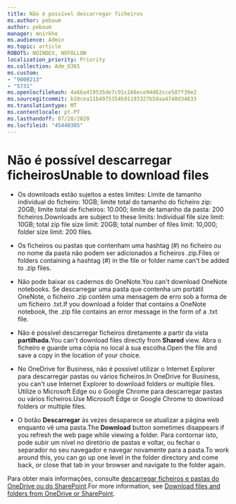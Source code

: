 ```yaml
---
title: Não é possível descarregar ficheiros
ms.author: pebaum
author: pebaum
manager: mnirkhe
ms.audience: Admin
ms.topic: article
ROBOTS: NOINDEX, NOFOLLOW
localization_priority: Priority
ms.collection: Adm_O365
ms.custom:
- "9000213"
- "5731"
ms.openlocfilehash: 4a66a419535de7c91c166ece94d62cce507f39e2
ms.sourcegitcommit: b10cea11b4975354b91193327b58aa4740d34833
ms.translationtype: MT
ms.contentlocale: pt-PT
ms.lasthandoff: 07/28/2020
ms.locfileid: "45440305"
---
```

# <a name="unable-to-download-files"></a><span data-ttu-id="9b15e-102">Não é possível descarregar ficheiros</span><span class="sxs-lookup"><span data-stu-id="9b15e-102">Unable to download files</span></span>

- <span data-ttu-id="9b15e-103">Os downloads estão sujeitos a estes limites: Limite de tamanho individual do ficheiro: 10GB; limite total do tamanho do ficheiro zip: 20GB; limite total de ficheiros: 10.000; limite de tamanho da pasta: 200 ficheiros.</span><span class="sxs-lookup"><span data-stu-id="9b15e-103">Downloads are subject to these limits: Individual file size limit: 10GB; total zip file size limit: 20GB; total number of files limit: 10,000; folder size limit: 200 files.</span></span>
- <span data-ttu-id="9b15e-104">Os ficheiros ou pastas que contenham uma hashtag (#) no ficheiro ou no nome da pasta não podem ser adicionados a ficheiros .zip.</span><span class="sxs-lookup"><span data-stu-id="9b15e-104">Files or folders containing a hashtag (#) in the file or folder name can't be added to .zip files.</span></span>  
    
- <span data-ttu-id="9b15e-105">Não pode baixar os cadernos do OneNote.</span><span class="sxs-lookup"><span data-stu-id="9b15e-105">You can't download OneNote notebooks.</span></span> <span data-ttu-id="9b15e-106">Se descarregar uma pasta que contenha um portátil OneNote, o ficheiro .zip contém uma mensagem de erro sob a forma de um ficheiro .txt.</span><span class="sxs-lookup"><span data-stu-id="9b15e-106">If you download a folder that contains a OneNote notebook, the .zip file contains an error message in the form of a .txt file.</span></span>  
    
- <span data-ttu-id="9b15e-107">Não é possível descarregar ficheiros diretamente a partir da vista **partilhada.**</span><span class="sxs-lookup"><span data-stu-id="9b15e-107">You can't download files directly from **Shared**  view.</span></span> <span data-ttu-id="9b15e-108">Abra o ficheiro e guarde uma cópia no local à sua escolha.</span><span class="sxs-lookup"><span data-stu-id="9b15e-108">Open the file and save a copy in the location of your choice.</span></span>  
    
- <span data-ttu-id="9b15e-109">No OneDrive for Business, não é possível utilizar o Internet Explorer para descarregar pastas ou vários ficheiros.</span><span class="sxs-lookup"><span data-stu-id="9b15e-109">In OneDrive for Business, you can't use Internet Explorer to download folders or multiple files.</span></span> <span data-ttu-id="9b15e-110">Utilize o Microsoft Edge ou o Google Chrome para descarregar pastas ou vários ficheiros.</span><span class="sxs-lookup"><span data-stu-id="9b15e-110">Use Microsoft Edge or Google Chrome to download folders or multiple files.</span></span>  
    
- <span data-ttu-id="9b15e-111">O botão **Descarregar** às vezes desaparece se atualizar a página web enquanto vê uma pasta.</span><span class="sxs-lookup"><span data-stu-id="9b15e-111">The **Download** button sometimes disappears if you refresh the web page while viewing a folder.</span></span> <span data-ttu-id="9b15e-112">Para contornar isto, pode subir um nível no diretório de pastas e voltar, ou fechar o separador no seu navegador e navegar novamente para a pasta.</span><span class="sxs-lookup"><span data-stu-id="9b15e-112">To work around this, you can go up one level in the folder directory and come back, or close that tab in your browser and navigate to the folder again.</span></span>  
    
<span data-ttu-id="9b15e-113">Para obter mais informações, consulte [descarregar ficheiros e pastas do OneDrive ou do SharePoint](https://support.office.com/article/download-files-and-folders-from-onedrive-or-sharepoint-5c7397b7-19c7-4893-84fe-d02e8fa5df05).</span><span class="sxs-lookup"><span data-stu-id="9b15e-113">For more information, see [Download files and folders from OneDrive or SharePoint](https://support.office.com/article/download-files-and-folders-from-onedrive-or-sharepoint-5c7397b7-19c7-4893-84fe-d02e8fa5df05).</span></span>
